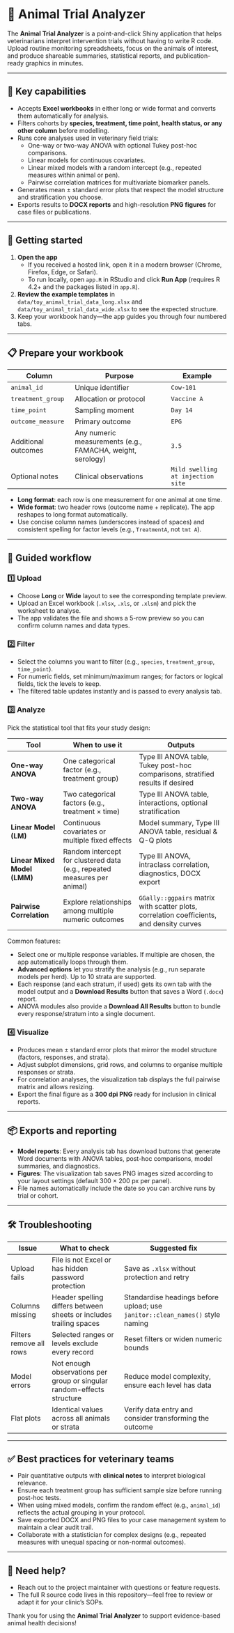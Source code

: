 # 🧪 Animal Trial Analyzer

The **Animal Trial Analyzer** is a point-and-click Shiny application that helps veterinarians interpret intervention trials without having to write R code. Upload routine monitoring spreadsheets, focus on the animals of interest, and produce shareable summaries, statistical reports, and publication-ready graphics in minutes.

---

## 🐾 Key capabilities

- Accepts **Excel workbooks** in either long or wide format and converts them automatically for analysis.
- Filters cohorts by **species, treatment, time point, health status, or any other column** before modelling.
- Runs core analyses used in veterinary field trials:
  - One-way or two-way ANOVA with optional Tukey post-hoc comparisons.
  - Linear models for continuous covariates.
  - Linear mixed models with a random intercept (e.g., repeated measures within animal or pen).
  - Pairwise correlation matrices for multivariate biomarker panels.
- Generates mean ± standard error plots that respect the model structure and stratification you choose.
- Exports results to **DOCX reports** and high-resolution **PNG figures** for case files or publications.

---

## 🚀 Getting started

1. **Open the app**
   - If you received a hosted link, open it in a modern browser (Chrome, Firefox, Edge, or Safari).
   - To run locally, open `app.R` in RStudio and click **Run App** (requires R 4.2+ and the packages listed in `app.R`).
2. **Review the example templates** in `data/toy_animal_trial_data_long.xlsx` and `data/toy_animal_trial_data_wide.xlsx` to see the expected structure.
3. Keep your workbook handy—the app guides you through four numbered tabs.

---

## 📋 Prepare your workbook

| Column | Purpose | Example |
| --- | --- | --- |
| `animal_id` | Unique identifier | `Cow-101` |
| `treatment_group` | Allocation or protocol | `Vaccine A` |
| `time_point` | Sampling moment | `Day 14` |
| `outcome_measure` | Primary outcome | `EPG` |
| Additional outcomes | Any numeric measurements (e.g., FAMACHA, weight, serology) | `3.5` |
| Optional notes | Clinical observations | `Mild swelling at injection site` |

- **Long format**: each row is one measurement for one animal at one time.
- **Wide format**: two header rows (outcome name + replicate). The app reshapes to long format automatically.
- Use concise column names (underscores instead of spaces) and consistent spelling for factor levels (e.g., `TreatmentA`, not `tmt A`).

---

## 🧭 Guided workflow

### 1️⃣ Upload
- Choose **Long** or **Wide** layout to see the corresponding template preview.
- Upload an Excel workbook (`.xlsx`, `.xls`, or `.xlsm`) and pick the worksheet to analyse.
- The app validates the file and shows a 5-row preview so you can confirm column names and data types.

### 2️⃣ Filter
- Select the columns you want to filter (e.g., `species`, `treatment_group`, `time_point`).
- For numeric fields, set minimum/maximum ranges; for factors or logical fields, tick the levels to keep.
- The filtered table updates instantly and is passed to every analysis tab.

### 3️⃣ Analyze
Pick the statistical tool that fits your study design:

| Tool | When to use it | Outputs |
| --- | --- | --- |
| **One-way ANOVA** | One categorical factor (e.g., treatment group) | Type III ANOVA table, Tukey post-hoc comparisons, stratified results if desired |
| **Two-way ANOVA** | Two categorical factors (e.g., treatment × time) | Type III ANOVA table, interactions, optional stratification |
| **Linear Model (LM)** | Continuous covariates or multiple fixed effects | Model summary, Type III ANOVA table, residual & Q-Q plots |
| **Linear Mixed Model (LMM)** | Random intercept for clustered data (e.g., repeated measures per animal) | Type III ANOVA, intraclass correlation, diagnostics, DOCX export |
| **Pairwise Correlation** | Explore relationships among multiple numeric outcomes | `GGally::ggpairs` matrix with scatter plots, correlation coefficients, and density curves |

Common features:
- Select one or multiple response variables. If multiple are chosen, the app automatically loops through them.
- **Advanced options** let you stratify the analysis (e.g., run separate models per herd). Up to 10 strata are supported.
- Each response (and each stratum, if used) gets its own tab with the model output and a **Download Results** button that saves a Word (`.docx`) report.
- ANOVA modules also provide a **Download All Results** button to bundle every response/stratum into a single document.

### 4️⃣ Visualize
- Produces mean ± standard error plots that mirror the model structure (factors, responses, and strata).
- Adjust subplot dimensions, grid rows, and columns to organise multiple responses or strata.
- For correlation analyses, the visualization tab displays the full pairwise matrix and allows resizing.
- Export the final figure as a **300 dpi PNG** ready for inclusion in clinical reports.

---

## 📦 Exports and reporting

- **Model reports**: Every analysis tab has download buttons that generate Word documents with ANOVA tables, post-hoc comparisons, model summaries, and diagnostics.
- **Figures**: The visualization tab saves PNG images sized according to your layout settings (default 300 × 200 px per panel).
- File names automatically include the date so you can archive runs by trial or cohort.

---

## 🛠 Troubleshooting

| Issue | What to check | Suggested fix |
| --- | --- | --- |
| Upload fails | File is not Excel or has hidden password protection | Save as `.xlsx` without protection and retry |
| Columns missing | Header spelling differs between sheets or includes trailing spaces | Standardise headings before upload; use `janitor::clean_names()` style naming |
| Filters remove all rows | Selected ranges or levels exclude every record | Reset filters or widen numeric bounds |
| Model errors | Not enough observations per group or singular random-effects structure | Reduce model complexity, ensure each level has data |
| Flat plots | Identical values across all animals or strata | Verify data entry and consider transforming the outcome |

---

## ✅ Best practices for veterinary teams

- Pair quantitative outputs with **clinical notes** to interpret biological relevance.
- Ensure each treatment group has sufficient sample size before running post-hoc tests.
- When using mixed models, confirm the random effect (e.g., `animal_id`) reflects the actual grouping in your protocol.
- Save exported DOCX and PNG files to your case management system to maintain a clear audit trail.
- Collaborate with a statistician for complex designs (e.g., repeated measures with unequal spacing or non-normal outcomes).

---

## 💬 Need help?

- Reach out to the project maintainer with questions or feature requests.
- The full R source code lives in this repository—feel free to review or adapt it for your clinic’s SOPs.

Thank you for using the **Animal Trial Analyzer** to support evidence-based animal health decisions!
